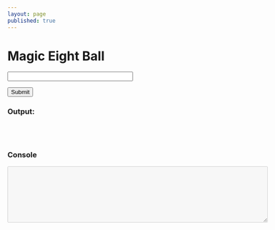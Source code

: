 ```yaml
---
layout: page
published: true
---
```


<h1>Magic Eight Ball</h1>

<form onsubmit="eightBall(); return false">
  <p>
    <input id="question" size="32">
  </p>
  <input type="submit">
  <h3>Output: </h3>
</form>

<div id="output" style="margin-top: 10px; padding: 10px 5px; color: #444; line-height: 1.5;"></div>

<script>
  var f = document.forms[0];
  
  const OUTCOMES = [
    "It is certain", "It is decidedly so", "Without a doubt","Yes, definitely",
    "You may rely on it","As I see it, yes","Most likely","Outlook good","Yes",
    "Signs point to yes","Reply hazy try again","Ask again later", "Better not tell you now",
    "Cannot predict now","Concentrate and ask again","Don't count on it",
    "My reply is no","My sources say no","Outlook not so good","Very doubtful"
   ]

  var answers = {}
  
  function solution(question) {
    question = question.replace(/[^\w ]/g, "").trim()
    var reply = OUTCOMES[Math.floor(Math.random() * OUTCOMES.length)]
    if (!Object.keys(answers).includes(question)){
      answers[question] = reply
      document.getElementById("alltext").value += question + ": " + answers[question] + "\n";
      document.getElementById("alltext").scrollTop = document.getElementById("alltext").scrollHeight 
    }
    return answers[question]
  }
  
  function eightBall() {

    var output = document.querySelector('#output');
   
    window.setTimeout(_ => {
      output.innerHTML = solution(f.question.value);
    })
  }
</script>
<br>
<h3>Console</h3>
<textarea disabled id="alltext" cols="70" rows="8" data-role="none"></textarea>

